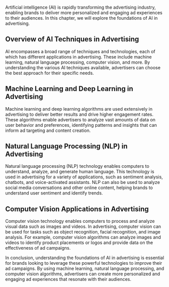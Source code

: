 
Artificial intelligence (AI) is rapidly transforming the advertising industry, enabling brands to deliver more personalized and engaging ad experiences to their audiences. In this chapter, we will explore the foundations of AI in advertising.

Overview of AI Techniques in Advertising
----------------------------------------

AI encompasses a broad range of techniques and technologies, each of which has different applications in advertising. These include machine learning, natural language processing, computer vision, and more. By understanding the various AI techniques available, advertisers can choose the best approach for their specific needs.

Machine Learning and Deep Learning in Advertising
-------------------------------------------------

Machine learning and deep learning algorithms are used extensively in advertising to deliver better results and drive higher engagement rates. These algorithms enable advertisers to analyze vast amounts of data on user behavior and preferences, identifying patterns and insights that can inform ad targeting and content creation.

Natural Language Processing (NLP) in Advertising
------------------------------------------------

Natural language processing (NLP) technology enables computers to understand, analyze, and generate human language. This technology is used in advertising for a variety of applications, such as sentiment analysis, chatbots, and voice-activated assistants. NLP can also be used to analyze social media conversations and other online content, helping brands to understand user sentiment and identify trends.

Computer Vision Applications in Advertising
-------------------------------------------

Computer vision technology enables computers to process and analyze visual data such as images and videos. In advertising, computer vision can be used for tasks such as object recognition, facial recognition, and image analysis. For example, computer vision algorithms can analyze images and videos to identify product placements or logos and provide data on the effectiveness of ad campaigns.

In conclusion, understanding the foundations of AI in advertising is essential for brands looking to leverage these powerful technologies to improve their ad campaigns. By using machine learning, natural language processing, and computer vision algorithms, advertisers can create more personalized and engaging ad experiences that resonate with their audiences.
